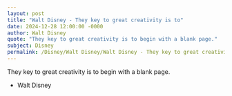```yaml
---
layout: post
title: "Walt Disney - They key to great creativity is to"
date: 2024-12-28 12:00:00 -0000
author: Walt Disney
quote: "They key to great creativity is to begin with a blank page."
subject: Disney
permalink: /Disney/Walt Disney/Walt Disney - They key to great creativity is to
---
```


They key to great creativity is to begin with a blank page.

- Walt Disney
